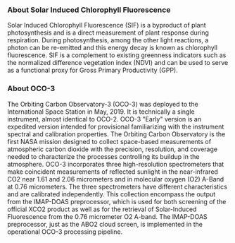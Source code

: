 ### About Solar Induced Chlorophyll Fluorescence
Solar Induced Chlorophyll Fluorescence (SIF) is a byproduct of plant photosynthesis and is a direct measurement of plant response during respiration. During photosynthesis, among the other light reactions, a photon can be re-emitted and this energy decay is known as chlorophyll fluorescence. SIF is a complement to existing greenness indicators such as the normalized difference vegetation index (NDVI) and can be used to serve as a functional proxy for Gross Primary Productivity (GPP).

### About OCO-3
The Orbiting Carbon Observatory-3 (OCO-3) was deployed to the International Space Station in May, 2019. It is technically a single instrument, almost identical to OCO-2. OCO-3 "Early" version is an expedited version intended for provisional familiarizing with the instrument spectral and calibration properties. The Orbiting Carbon Observatory is the first NASA mission designed to collect space-based measurements of atmospheric carbon dioxide with the precision, resolution, and coverage needed to characterize the processes controlling its buildup in the atmosphere. OCO-3 incorporates three high-resolution spectrometers that make coincident measurements of reflected sunlight in the near-infrared CO2 near 1.61 and 2.06 micrometers and in molecular oxygen (O2) A-Band at 0.76 micrometers. The three spectrometers have different characteristics and are calibrated independently. This collection encompass the output from the IMAP-DOAS preprocessor, which is used for both screening of the official XCO2 product as well as for the retrieval of Solar-Induced Fluorescence from the 0.76 micrometer O2 A-band. The IMAP-DOAS preprocessor, just as the ABO2 cloud screen, is implemented in the operational OCO-3 processing pipeline.
